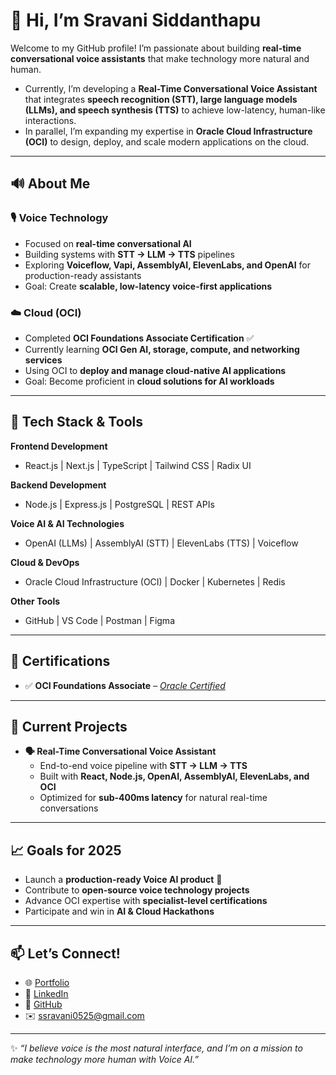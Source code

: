 # 👋 Hi, I’m Sravani Siddanthapu  

Welcome to my GitHub profile! I’m passionate about building **real-time conversational voice assistants** that make technology more natural and human. 
- Currently, I’m developing a **Real-Time Conversational Voice Assistant** that integrates **speech recognition (STT), large language models (LLMs), and speech synthesis (TTS)** to achieve low-latency, human-like interactions.  
- In parallel, I’m expanding my expertise in **Oracle Cloud Infrastructure (OCI)** to design, deploy, and scale modern applications on the cloud.  

---

## 🔊 About Me  

### 🎙️ Voice Technology  
- Focused on **real-time conversational AI**  
- Building systems with **STT → LLM → TTS** pipelines  
- Exploring **Voiceflow, Vapi, AssemblyAI, ElevenLabs, and OpenAI** for production-ready assistants  
- Goal: Create **scalable, low-latency voice-first applications**  

### ☁️ Cloud (OCI)  
- Completed **OCI Foundations Associate Certification** ✅  
- Currently learning **OCI Gen AI, storage, compute, and networking services**  
- Using OCI to **deploy and manage cloud-native AI applications**  
- Goal: Become proficient in **cloud solutions for AI workloads**  

---

## 🧩 Tech Stack & Tools  

**Frontend Development**  
- React.js | Next.js | TypeScript | Tailwind CSS | Radix UI  

**Backend Development**  
- Node.js | Express.js | PostgreSQL | REST APIs  

**Voice AI & AI Technologies**  
- OpenAI (LLMs) | AssemblyAI (STT) | ElevenLabs (TTS) | Voiceflow  

**Cloud & DevOps**  
- Oracle Cloud Infrastructure (OCI) | Docker | Kubernetes | Redis  

**Other Tools**  
- GitHub | VS Code | Postman | Figma  

---

## 📜 Certifications  
- ✅ **OCI Foundations Associate** – [*Oracle Certified*](https://catalog-education.oracle.com/ords/certview/sharebadge?id=3ED78E4F45A9454E15B803DF518130ADC54F7F4EAE2EBFA171B06AB17E1B0A97)  

---

## 🚀 Current Projects  
- **🗣️ Real-Time Conversational Voice Assistant**  
   - End-to-end voice pipeline with **STT → LLM → TTS**  
   - Built with **React, Node.js, OpenAI, AssemblyAI, ElevenLabs, and OCI**  
   - Optimized for **sub-400ms latency** for natural real-time conversations  

---

## 📈 Goals for 2025  
- Launch a **production-ready Voice AI product** 🚀  
- Contribute to **open-source voice technology projects**  
- Advance OCI expertise with **specialist-level certifications**  
- Participate and win in **AI & Cloud Hackathons**  

---

## 📫 Let’s Connect!  
- 🌐 [Portfolio](https://ssravani14.github.io/portfolio/) 
- 💼 [LinkedIn](https://www.linkedin.com/in/sravanisiddanthapu)  
- 🐙 [GitHub](https://github.com/ssravani14)  
- ✉️ ssravani0525@gmail.com  

---

✨ *“I believe voice is the most natural interface, and I’m on a mission to make technology more human with Voice AI.”*  
